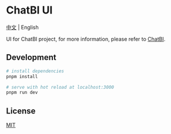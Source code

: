 # ChatBI UI

[中文](README.md) | English

UI for ChatBI project, for more information, please refer to [ChatBI](https://github.com/chatbi/chatbi).

## Development

```bash
# install dependencies
pnpm install

# serve with hot reload at localhost:3000
pnpm run dev
```

## License

[MIT](LICENSE)
